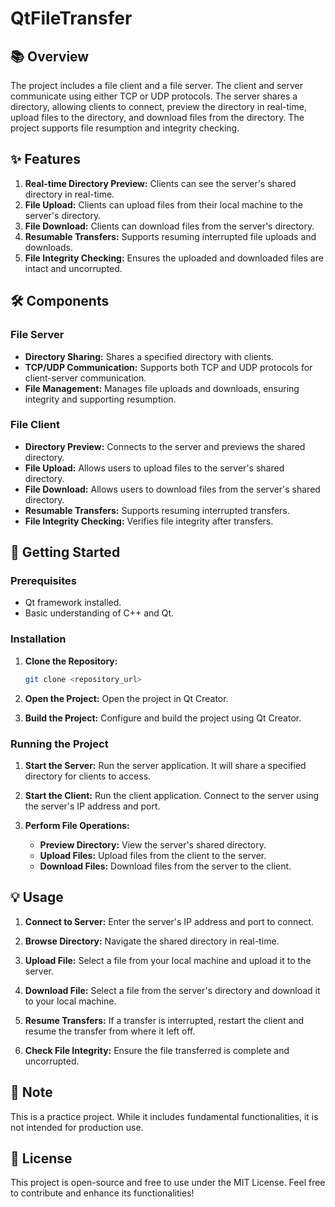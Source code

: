 # QtFileTransfer

## 📚 Overview 

The project includes a file client and a file server. The client and server communicate using either TCP or UDP protocols. The server shares a directory, allowing clients to connect, preview the directory in real-time, upload files to the directory, and download files from the directory. The project supports file resumption and integrity checking. 

## ✨ Features 

1. **Real-time Directory Preview:** Clients can see the server's shared directory in real-time. 
2. **File Upload:** Clients can upload files from their local machine to the server's directory. 
3. **File Download:** Clients can download files from the server's directory. 
4. **Resumable Transfers:** Supports resuming interrupted file uploads and downloads. 
5. **File Integrity Checking:** Ensures the uploaded and downloaded files are intact and uncorrupted. 

## 🛠️ Components 

### File Server 

- **Directory Sharing:** Shares a specified directory with clients. 
- **TCP/UDP Communication:** Supports both TCP and UDP protocols for client-server communication. 
- **File Management:** Manages file uploads and downloads, ensuring integrity and supporting resumption. 

### File Client 

- **Directory Preview:** Connects to the server and previews the shared directory. 
- **File Upload:** Allows users to upload files to the server's shared directory.
- **File Download:** Allows users to download files from the server's shared directory.
- **Resumable Transfers:** Supports resuming interrupted transfers.
- **File Integrity Checking:** Verifies file integrity after transfers. 

## 🚀 Getting Started 

### Prerequisites 

- Qt framework installed. 
- Basic understanding of C++ and Qt.

### Installation 

1. **Clone the Repository:**
   ```bash
   git clone <repository_url>
   ```
2. **Open the Project:**
   Open the project in Qt Creator. 

3. **Build the Project:**
   Configure and build the project using Qt Creator. 

### Running the Project 

1. **Start the Server:**
   Run the server application. It will share a specified directory for clients to access. 

2. **Start the Client:**
   Run the client application. Connect to the server using the server's IP address and port. 

3. **Perform File Operations:**
   - **Preview Directory:** View the server's shared directory. 
   - **Upload Files:** Upload files from the client to the server. 
   - **Download Files:** Download files from the server to the client. 

## 💡 Usage 

1. **Connect to Server:**
   Enter the server's IP address and port to connect. 

2. **Browse Directory:**
   Navigate the shared directory in real-time. 

3. **Upload File:**
   Select a file from your local machine and upload it to the server. 

4. **Download File:**
   Select a file from the server's directory and download it to your local machine. 

5. **Resume Transfers:**
   If a transfer is interrupted, restart the client and resume the transfer from where it left off.

6. **Check File Integrity:**
   Ensure the file transferred is complete and uncorrupted.

## 📝 Note 

This is a practice project. While it includes fundamental functionalities, it is not intended for production use.

## 📜 License 

This project is open-source and free to use under the MIT License. Feel free to contribute and enhance its functionalities!

